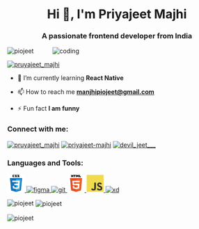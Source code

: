 
<h1 align="center">Hi 👋, I'm Priyajeet Majhi</h1>
<h3 align="center">A passionate frontend developer from India</h3>
<img align = "right" alt="coding" width="400" src="https://mycannabisaccountant.com/wp-content/uploads/2022/02/e87c5693979173.5e7f9c4d14e64.gif">

<p align="left"> <img src="https://komarev.com/ghpvc/?username=piojeet&label=Profile%20views&color=0e75b6&style=flat" alt="piojeet" /> </p>

<p align="left"> <a href="https://twitter.com/pruyajeet_majhi" target="blank"><img src="https://img.shields.io/twitter/follow/pruyajeet_majhi?logo=twitter&style=for-the-badge" alt="pruyajeet_majhi" /></a> </p>

- 🌱 I’m currently learning **React Native**

- 📫 How to reach me **manjhipiojeet@gmail.com**

- ⚡ Fun fact **I am funny**

<h3 align="left">Connect with me:</h3>
<p align="left">
<a href="https://twitter.com/pruyajeet_majhi" target="blank"><img align="center" src="https://raw.githubusercontent.com/rahuldkjain/github-profile-readme-generator/master/src/images/icons/Social/twitter.svg" alt="pruyajeet_majhi" height="30" width="40" /></a>
<a href="https://linkedin.com/in/priyajeet-majhi" target="blank"><img align="center" src="https://raw.githubusercontent.com/rahuldkjain/github-profile-readme-generator/master/src/images/icons/Social/linked-in-alt.svg" alt="priyajeet-majhi" height="30" width="40" /></a>
<a href="https://instagram.com/devil_jeet___" target="blank"><img align="center" src="https://raw.githubusercontent.com/rahuldkjain/github-profile-readme-generator/master/src/images/icons/Social/instagram.svg" alt="devil_jeet___" height="30" width="40" /></a>
</p>

<h3 align="left">Languages and Tools:</h3>
<p align="left"> <a href="https://www.w3schools.com/css/" target="_blank" rel="noreferrer"> <img src="https://raw.githubusercontent.com/devicons/devicon/master/icons/css3/css3-original-wordmark.svg" alt="css3" width="40" height="40"/> </a> <a href="https://www.figma.com/" target="_blank" rel="noreferrer"> <img src="https://www.vectorlogo.zone/logos/figma/figma-icon.svg" alt="figma" width="40" height="40"/> </a> <a href="https://git-scm.com/" target="_blank" rel="noreferrer"> <img src="https://www.vectorlogo.zone/logos/git-scm/git-scm-icon.svg" alt="git" width="40" height="40"/> </a> <a href="https://www.w3.org/html/" target="_blank" rel="noreferrer"> <img src="https://raw.githubusercontent.com/devicons/devicon/master/icons/html5/html5-original-wordmark.svg" alt="html5" width="40" height="40"/> </a> <a href="https://developer.mozilla.org/en-US/docs/Web/JavaScript" target="_blank" rel="noreferrer"> <img src="https://raw.githubusercontent.com/devicons/devicon/master/icons/javascript/javascript-original.svg" alt="javascript" width="40" height="40"/> </a> <a href="https://www.adobe.com/products/xd.html" target="_blank" rel="noreferrer"> <img src="https://cdn.worldvectorlogo.com/logos/adobe-xd.svg" alt="xd" width="40" height="40"/> </a> </p>

<p><img align="left" src="https://github-readme-stats.vercel.app/api/top-langs?username=piojeet&show_icons=true&locale=en&layout=compact" alt="piojeet" /></p>

<p>&nbsp;<img align="center" src="https://github-readme-stats.vercel.app/api?username=piojeet&show_icons=true&locale=en" alt="piojeet" /></p>

<p><img align="center" src="https://github-readme-streak-stats.herokuapp.com/?user=piojeet&" alt="piojeet" /></p>
